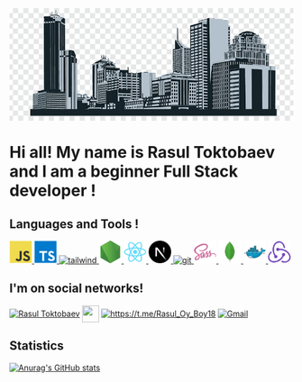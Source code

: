 <p align="center" style="display: flex; justify-content: center;">
  <span style="display: inline-block; overflow: hidden; width: 800px; height: 200px;">
    <img src="https://github.com/RasulToktobaev/RasulToktobaev/blob/main/header.png" style="height: 200px; width: 900px; object-fit: cover;">
  </span>
</p>


<!-- <p style="color: red; font-size: 24px;"> Hi all! My name is Rasul Toktobaev and I am a beginner Full Stack developer !</p> -->

#  Hi all! My name is Rasul Toktobaev and I am a beginner Full Stack developer !

## Languages and Tools !

<p>
  <a href="https://developer.mozilla.org/en-US/docs/Web/JavaScript" target="_blank" rel="noreferrer">
    <img src="https://raw.githubusercontent.com/devicons/devicon/master/icons/javascript/javascript-original.svg" alt="javascript" width="40" height="40" />
  </a>
  <a href="https://www.typescriptlang.org/" target="_blank" rel="noreferrer">
    <img src="https://raw.githubusercontent.com/devicons/devicon/master/icons/typescript/typescript-original.svg" alt="typescript" width="40" height="40" />
  </a>
   <a href="https://tailwindcss.com/" target="_blank" rel="noreferrer">
    <img src="https://www.vectorlogo.zone/logos/tailwindcss/tailwindcss-icon.svg" alt="tailwind" width="40" height="40" />
  </a>
    <a href="https://nodejs.org" target="_blank" rel="noreferrer">
    <img src="https://raw.githubusercontent.com/devicons/devicon/master/icons/nodejs/nodejs-original.svg" alt="nodejs" width="40" height="40" />
  </a>
  <a href="https://reactjs.org/" target="_blank" rel="noreferrer">
    <img src="https://raw.githubusercontent.com/devicons/devicon/master/icons/react/react-original.svg" alt="react" width="40" height="40" />
  </a>
  <a href="https://nextjs.org/" target="_blank" rel="noreferrer">
    <img src="https://raw.githubusercontent.com/devicons/devicon/master/icons/nextjs/nextjs-original.svg" alt="nextjs" width="40" height="40" />
  </a>
   <a href="https://git-scm.com/" target="_blank" rel="noreferrer">
    <img src="https://www.vectorlogo.zone/logos/git-scm/git-scm-icon.svg" alt="git" width="40" height="40" />
  </a>
  <a href="https://sass-lang.com" target="_blank" rel="noreferrer">
    <img src="https://raw.githubusercontent.com/devicons/devicon/master/icons/sass/sass-original.svg" alt="sass" width="40" height="40" />
  </a>
  <a href="https://www.mongodb.com/" target="_blank" rel="noreferrer">
    <img src="https://raw.githubusercontent.com/devicons/devicon/master/icons/mongodb/mongodb-original.svg" alt="mongodb" width="40" height="40" />
  </a>
  <a href="https://www.docker.com/" target="_blank" rel="noreferrer">
    <img src="https://raw.githubusercontent.com/devicons/devicon/master/icons/docker/docker-original.svg" alt="docker" width="40" height="40" />
  </a>
    <a href="https://redux.js.org" target="_blank" rel="noreferrer">
    <img src="https://raw.githubusercontent.com/devicons/devicon/master/icons/redux/redux-original.svg" alt="redux" width="40" height="40" />
  </a>
</p>

##  I'm on social networks!

<p >
<a href="https://www.linkedin.com/in/%D1%80%D0%B0%D1%81%D1%83%D0%BB-%D1%82%D0%BE%D0%BA%D1%82%D0%BE%D0%B1%D0%B0%D0%B5%D0%B2-8981172b3/" target="blank"><img align="center" src="https://cdn-icons-png.flaticon.com/512/2504/2504923.png" alt="Rasul Toktobaev" height="30" width="30" /></a>
<a href="https://vk.com/rasul_18" target="blank"><img align="center" src="https://upload.wikimedia.org/wikipedia/commons/thumb/f/f3/VK_Compact_Logo_%282021-present%29.svg/2048px-VK_Compact_Logo_%282021-present%29.svg.png" alt="" height="30" width="30" /></a>
<a href="https://t.me/Rasul_Oy_Boy18" target="blank"><img align="center" src="https://cdn-icons-png.flaticon.com/512/2504/2504941.png" alt="https://t.me/Rasul_Oy_Boy18" | Telegram" height="30" width="30" /></a>
<a href="mailto:toktobaevrasul2002@bk.ru" target="_blank">
  <img align="center" src="https://rskrf.ru/upload/iblock/ebb/zim2ts876a4ithikdg9jf0vdp1qktgtm.png" alt="Gmail" height="30" width="30">
</a>

</p>

## Statistics

[![Anurag's GitHub stats](https://github-readme-stats.vercel.app/api?username=RasulToktobaev&show_icons=true&theme=tokyonight)](https://github.com/anuraghazra/github-readme-stats)

